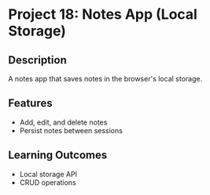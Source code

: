 # Project 18: Notes App (Local Storage)

## Description
A notes app that saves notes in the browser's local storage.

## Features
- Add, edit, and delete notes
- Persist notes between sessions

## Learning Outcomes
- Local storage API
- CRUD operations

